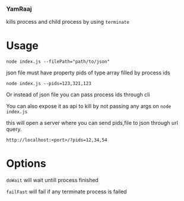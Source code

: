 ### YamRaaj

kills process and child process by using `terminate`

# Usage

`node index.js --filePath="path/to/json"`

json file must have property pids of type array filled by process ids

`node index.js --pids=123,321,123`

Or instead of json file you can pass process
ids through cli

You can also expose it as api to kill by not passing any args on `node index.js`

this will open a server where you can send pids,file to json through url query.

`http://localhost:<port>/?pids=12,34,54`

# Options

`doWait` will wait untill process finished

`failFast` will fail if any terminate process is failed
